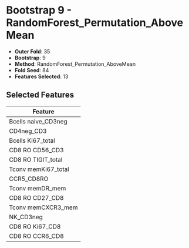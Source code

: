 # Bootstrap 9 - RandomForest_Permutation_AboveMean

- **Outer Fold**: 35
- **Bootstrap**: 9
- **Method**: RandomForest_Permutation_AboveMean
- **Fold Seed**: 84
- **Features Selected**: 13

## Selected Features

| Feature |
|---------|
| Bcells naive_CD3neg |
| CD4neg_CD3 |
| Bcells Ki67_total |
| CD8 RO CD56_CD3 |
| CD8 RO TIGIT_total |
| Tconv memKi67_total |
| CCR5_CD8RO |
| Tconv memDR_mem |
| CD8 RO CD27_CD8 |
| Tconv memCXCR3_mem |
| NK_CD3neg |
| CD8 RO Ki67_CD8 |
| CD8 RO CCR6_CD8 |
